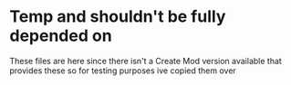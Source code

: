# Temp and shouldn't be fully depended on

These files are here since there isn't a Create Mod version available that provides these so 
for testing purposes ive copied them over